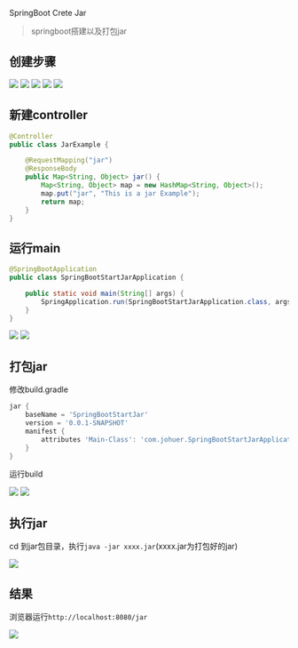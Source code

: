 SpringBoot Crete Jar

> springboot搭建以及打包jar

## 创建步骤

<img src="img/new1.png"/>

<img src="img/new2.png"/>

<img src="img/new3.png"/>

<img src="img/new4.png"/>

<img src="img/new5.png"/>


## 新建controller
```java
@Controller
public class JarExample {

    @RequestMapping("jar")
    @ResponseBody
    public Map<String, Object> jar() {
        Map<String, Object> map = new HashMap<String, Object>();
        map.put("jar", "This is a jar Example");
        return map;
    }
}
```

## 运行main

```java
@SpringBootApplication
public class SpringBootStartJarApplication {

	public static void main(String[] args) {
		SpringApplication.run(SpringBootStartJarApplication.class, args);
	}
}
```

<img src="img/run.png"/>

<img src="img/result.png"/>

## 打包jar

修改build.gradle
```gradle
jar {
	baseName = 'SpringBootStartJar'
	version = '0.0.1-SNAPSHOT'
	manifest {
		attributes 'Main-Class': 'com.johuer.SpringBootStartJarApplication'
	}
}
```

运行build

<img src="img/build1.png"/>

<img src="img/build2.png"/>


## 执行jar

cd 到jar包目录，执行`java -jar xxxx.jar`(xxxx.jar为打包好的jar)

<img src="img/jar.png">

## 结果

浏览器运行`http://localhost:8080/jar`

<img src="img/result.png"/>



